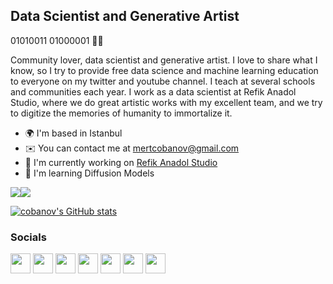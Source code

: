 Data Scientist and Generative Artist
------------------------------------
01010011 01000001 🙋‍♂️

Community lover, data scientist and generative artist. I love to share what I know, so I try to provide free data science and machine learning education to everyone on my twitter and youtube channel. I teach at several schools and communities each year. I work as a data scientist at Refik Anadol Studio, where we do great artistic works with my excellent team, and we try to digitize the memories of humanity to immortalize it.

* 🌍  I'm based in Istanbul
* ✉️  You can contact me at [mertcobanov@gmail.com](mailto:mertcobanov@gmail.com)
* 🚀  I'm currently working on [Refik Anadol Studio](http://refikanadol.com)
* 🧠  I'm learning Diffusion Models

<a href="https://www.github.com/cobanov" target="_blank" rel="noreferrer"><img
src="https://img.shields.io/github/followers/cobanov?logo=github&style=for-the-badge&color=0891b2&labelColor=1c1917" /></a><a href="https://www.twitter.com/mertcobanov" target="_blank" rel="noreferrer"><img
src="https://img.shields.io/twitter/follow/mertcobanov?logo=twitter&style=for-the-badge&color=0891b2&labelColor=1c1917"
/></a>

<a href="http://www.github.com/cobanov"><img src="https://github-readme-stats.vercel.app/api?username=cobanov&show_icons=true&hide=&count_private=true&title_color=0891b2&text_color=ffffff&icon_color=0891b2&bg_color=1c1917&hide_border=true&show_icons=true" alt="cobanov's GitHub stats" /></a>

### Socials

<p align="left"> <a href="https://discord.com/users/cobanov#5461" target="_blank" rel="noreferrer"><img src="https://raw.githubusercontent.com/danielcranney/readme-generator/main/public/icons/socials/discord.svg" width="32" height="32" /></a> <a href="https://www.github.com/cobanov" target="_blank" rel="noreferrer"><img src="https://raw.githubusercontent.com/danielcranney/readme-generator/main/public/icons/socials/github-dark.svg" width="32" height="32" /></a> <a href="http://www.instagram.com/mertcobanov" target="_blank" rel="noreferrer"><img src="https://raw.githubusercontent.com/danielcranney/readme-generator/main/public/icons/socials/instagram.svg" width="32" height="32" /></a> <a href="https://www.linkedin.com/in/mertcobanoglu" target="_blank" rel="noreferrer"><img src="https://raw.githubusercontent.com/danielcranney/readme-generator/main/public/icons/socials/linkedin.svg" width="32" height="32" /></a> <a href="http://www.medium.com/@mertcobanov" target="_blank" rel="noreferrer"><img src="https://raw.githubusercontent.com/danielcranney/readme-generator/main/public/icons/socials/medium-dark.svg" width="32" height="32" /></a> <a href="https://www.twitter.com/mertcobanov" target="_blank" rel="noreferrer"><img src="https://raw.githubusercontent.com/danielcranney/readme-generator/main/public/icons/socials/twitter.svg" width="32" height="32" /></a> <a href="https://www.youtube.com/c/mertcobanov" target="_blank" rel="noreferrer"><img src="https://raw.githubusercontent.com/danielcranney/readme-generator/main/public/icons/socials/youtube.svg" width="32" height="32" /></a></p>


